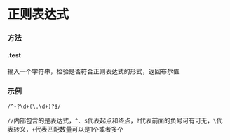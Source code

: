 # 正则表达式

### 方法

#### .test

输入一个字符串，检验是否符合正则表达式的形式，返回布尔值



### 示例

`/^-?\d+(\.\d+)?$/`

`//`内部包含的是表达式，`^`、`$`代表起点和终点，`?`代表前面的负号可有可无，`\`代表转义，`+`代表匹配数量可以是1个或者多个

